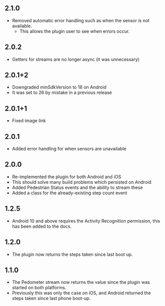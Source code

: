 ## 2.1.0
* Removed automatic error handling such as when the sensor is not available. 
    * This allows the plugin user to see when errors occur.

## 2.0.2
* Getters for streams are no longer async (it was unnecessary)

## 2.0.1+2
* Downgraded minSdkVersion to 18 on Android
* It was set to 26 by mistake in a previous release

## 2.0.1+1
* Fixed image link

## 2.0.1
* Added error handling for when sensors are unavailable

## 2.0.0
* Re-implemented the plugin for both Android and iOS
* This should solve many build problems which persisted on Android
* Added Pedestrian Status events and the ability to stream these
* Added a class for the already-existing step count event

## 1.2.5
* Android 10 and above requires the Activity Recognition permission, this has been added to the docs.

## 1.2.0
* The plugin now returns the steps taken since last boot up.

## 1.1.0
* The Pedometer stream now returns the value since the plugin was started on both platforms. 
* Previously this was only the case on iOS, and Android returned the steps taken since last phone boot-up.